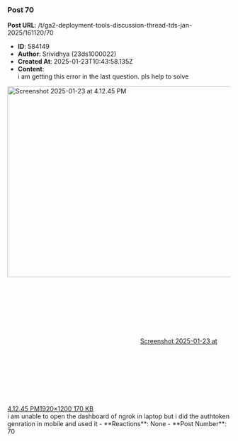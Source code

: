 ### Post 70
**Post URL**: /t/ga2-deployment-tools-discussion-thread-tds-jan-2025/161120/70
- **ID**: 584149
- **Author**: Srividhya (23ds1000022)
- **Created At**: 2025-01-23T10:43:58.135Z
- **Content**:  
  i am getting this error in the last question. pls help to solve<br>
<div class="lightbox-wrapper"><a class="lightbox" href="https://europe1.discourse-cdn.com/flex013/uploads/iitm/original/3X/6/7/67309788e968c9c2b78dce5d223fcb1595cec124.jpeg" data-download-href="/uploads/short-url/eIRhNXXkAcZBNHHbZK4I4vkaVda.jpeg?dl=1" title="Screenshot 2025-01-23 at 4.12.45 PM" rel="noopener nofollow ugc"><img src="https://europe1.discourse-cdn.com/flex013/uploads/iitm/optimized/3X/6/7/67309788e968c9c2b78dce5d223fcb1595cec124_2_690x431.jpeg" alt="Screenshot 2025-01-23 at 4.12.45 PM" data-base62-sha1="eIRhNXXkAcZBNHHbZK4I4vkaVda" width="690" height="431" srcset="https://europe1.discourse-cdn.com/flex013/uploads/iitm/optimized/3X/6/7/67309788e968c9c2b78dce5d223fcb1595cec124_2_690x431.jpeg, https://europe1.discourse-cdn.com/flex013/uploads/iitm/optimized/3X/6/7/67309788e968c9c2b78dce5d223fcb1595cec124_2_1035x646.jpeg 1.5x, https://europe1.discourse-cdn.com/flex013/uploads/iitm/optimized/3X/6/7/67309788e968c9c2b78dce5d223fcb1595cec124_2_1380x862.jpeg 2x" data-dominant-color="ADB6B6"><div class="meta"><svg class="fa d-icon d-icon-far-image svg-icon" aria-hidden="true"><use href="#far-image"></use></svg><span class="filename">Screenshot 2025-01-23 at 4.12.45 PM</span><span class="informations">1920×1200 170 KB</span><svg class="fa d-icon d-icon-discourse-expand svg-icon" aria-hidden="true"><use href="#discourse-expand"></use></svg></div></a></div>
i am unable to open the dashboard of ngrok in laptop but i did the authtoken genration in mobile and used it
- **Reactions**: None
- **Post Number**: 70

